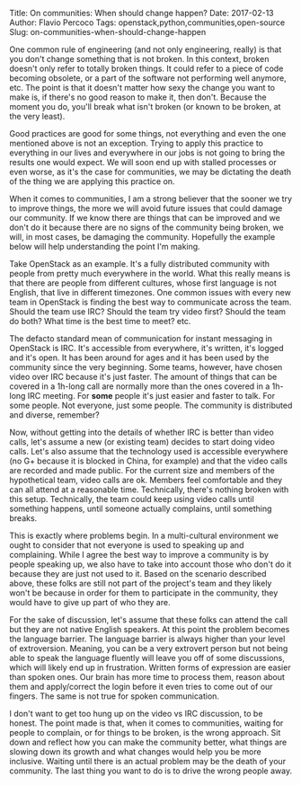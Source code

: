 Title: On communities: When should change happen?
Date: 2017-02-13
Author: Flavio Percoco
Tags: openstack,python,communities,open-source
Slug: on-communities-when-should-change-happen

One common rule of engineering (and not only engineering, really) is that you
don't change something that is not broken. In this context, broken doesn't only
refer to totally broken things. It could refer to a piece of code becoming
obsolete, or a part of the software not performing well anymore, etc. The point
is that it doesn't matter how sexy the change you want to make is, if there's no
good reason to make it, then don't. Because the moment you do, you'll break what
isn't broken (or known to be broken, at the very least).

Good practices are good for some things, not everything and even the one
mentioned above is not an exception. Trying to apply this practice to everything
in our lives and everywhere in our jobs is not going to bring the results one
would expect. We will soon end up with stalled processes or even worse, as it's
the case for communities, we may be dictating the death of the thing we are
applying this practice on.

When it comes to communities, I am a strong believer that the sooner we try to
improve things, the more we will avoid future issues that could damage our
community. If we know there are things that can be improved and we don't do it
because there are no signs of the community being broken, we will, in most
cases, be damaging the community. Hopefully the example below will help
understanding the point I'm making.

Take OpenStack as an example. It's a fully distributed community with people
from pretty much everywhere in the world. What this really means is that there
are people from different cultures, whose first language is not English, that
live in different timezones. One common issues with every new team in OpenStack
is finding the best way to communicate across the team. Should the team use IRC?
Should the team try video first? Should the team do both? What time is the best
time to meet? etc.

The defacto standard mean of communication for instant messaging in OpenStack is
IRC. It's accessible from everywhere, it's written, it's logged and it's open.
It has been around for ages and it has been used by the community since the very
beginning. Some teams, however, have chosen video over IRC because it's just
faster. The amount of things that can be covered in a 1h-long call are normally
more than the ones covered in a 1h-long IRC meeting. For **some** people it's
just easier and faster to talk. For some people. Not everyone, just some people.
The community is distributed and diverse, remember?

Now, without getting into the details of whether IRC is better than video calls,
let's assume a new (or existing team) decides to start doing video calls. Let's
also assume that the technology used is accessible everywhere (no G+ because it
is blocked in China, for example) and that the video calls are recorded and made
public. For the current size and members of the hypothetical team, video calls
are ok. Members feel comfortable and they can all attend at a reasonable time.
Technically, there's nothing broken with this setup. Technically, the team could
keep using video calls until something happens, until someone actually
complains, until something breaks.

This is exactly where problems begin. In a multi-cultural environment we ought
to consider that not everyone is used to speaking up and complaining. While I
agree the best way to improve a community is by people speaking up, we also have
to take into account those who don't do it because they are just not used to it.
Based on the scenario described above, these folks are still not part of the
project's team and they likely won't be because in order for them to participate
in the community, they would have to give up part of who they are.

For the sake of discussion, let's assume that these folks can attend the call
but they are not native English speakers. At this point the problem becomes the
language barrier. The language barrier is always higher than your level of
extroversion. Meaning, you can be a very extrovert person but not being able to
speak the language fluently will leave you off of some discussions, which will
likely end up in frustration. Written forms of expression are easier than spoken
ones. Our brain has more time to process them, reason about them and
apply/correct the login before it even tries to come out of our fingers. The
same is not true for spoken communication.

I don't want to get too hung up on the video vs IRC discussion, to be honest.
The point made is that, when it comes to communities, waiting for people to
complain, or for things to be broken, is the wrong approach. Sit down and
reflect how you can make the community better, what things are slowing down its
growth and what changes would help you be more inclusive. Waiting until there is
an actual problem may be the death of your community. The last thing you want to
do is to drive the wrong people away.

